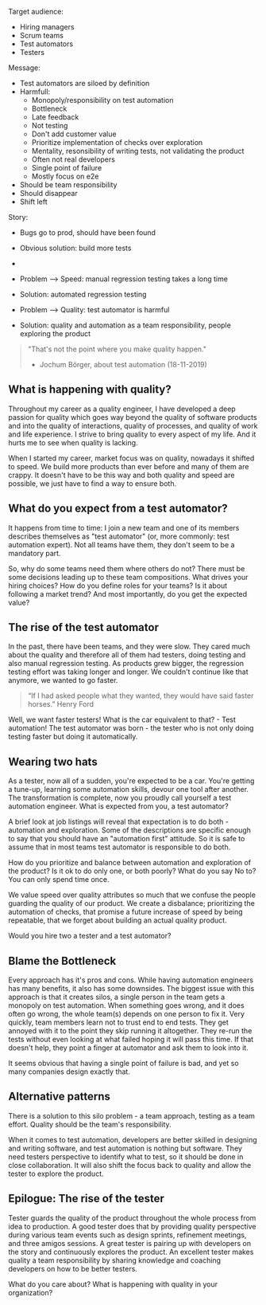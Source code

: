 Target audience:
 - Hiring managers
 - Scrum teams
 - Test automators
 - Testers

Message:
 - Test automators are siloed by definition
 - Harmfull:
   - Monopoly/responsibility on test automation
   - Bottleneck
   - Late feedback
   - Not testing
   - Don't add customer value
   - Prioritize implementation of checks over exploration
   - Mentality, resonsibility of writing tests, not validating the product
   - Often not real developers
   - Single point of failure
   - Mostly focus on e2e
 - Should be team responsibility
 - Should disappear
 - Shift left





Story:
- Bugs go to prod, should have been found
- Obvious solution: build more tests
- 


- Problem --> Speed: manual regression testing takes a long time
- Solution: automated regression testing
- Problem --> Quality: test automator is harmful
- Solution: quality and automation as a team responsibility, people exploring the product



> "That's not the point where you make quality happen."
> - Jochum Börger, about test automation (18-11-2019)

## What is happening with quality?
Throughout my career as a quality engineer, I have developed a deep passion for quality which goes way beyond the quality of software products and into the quality of interactions, quality of processes, and quality of work and life experience. I strive to bring quality to every aspect of my life. And it hurts me to see when quality is lacking.

When I started my career, market focus was on quality, nowadays it shifted to speed. We build more products than ever before and many of them are crappy. It doesn't have to be this way and both quality and speed are possible, we just have to find a way to ensure both.
## What do you expect from a test automator?
It happens from time to time: I join a new team and one of its members describes themselves as "test automator" (or, more commonly: test automation expert). Not all teams have them, they don't seem to be a mandatory part. 

So, why do some teams need them where others do not? There must be some decisions leading up to these team compositions. What drives your hiring choices? How do you define roles for your teams? Is it about following a market trend? And most importantly, do you get the expected value?
## The rise of the test automator
In the past, there have been teams, and they were slow. They cared much about the quality and therefore all of them had testers, doing testing and also manual regression testing. As products grew bigger, the regression testing effort was taking longer and longer. We couldn't continue like that anymore, we wanted to go faster.

> “If I had asked people what they wanted, they would have said faster horses.”
> Henry Ford

Well, we want faster testers! What is the car equivalent to that? - Test automation! The test automator was born - the tester who is not only doing testing faster but doing it automatically.
## Wearing two hats
As a tester, now all of a sudden, you're expected to be a car. You're getting a tune-up, learning some automation skills, devour one tool after another. The transformation is complete, now you proudly call yourself a test automation engineer. What is expected from you, a test automator? 

A brief look at job listings will reveal that expectation is to do both - automation and exploration. Some of the descriptions are specific enough to say that you should have an "automation first" attitude. So it is safe to assume that in most teams test automator is responsible to do both.

How do you prioritize and balance between automation and exploration of the product? Is it ok to do only one, or both poorly? What do you say No to? You can only spend time once.

We value speed over quality attributes so much that we confuse the people guarding the quality of our product. We create a disbalance; prioritizing the automation of checks, that promise a future increase of speed by being repeatable, that we forget about building an actual quality product.

Would you hire two a tester and a test automator?
## Blame the Bottleneck
Every approach has it's pros and cons. While having automation engineers has many benefits, it also has some downsides. The biggest issue with this approach is that it creates silos, a single person in the team gets a monopoly on test automation. When something goes wrong, and it does often go wrong, the whole team(s) depends on one person to fix it. Very quickly, team members learn not to trust end to end tests. They get annoyed with it to the point they skip running it altogether. They re-run the tests without even looking at what failed hoping it will pass this time. If that doesn't help, they point a finger at automator and ask them to look into it.

It seems obvious that having a single point of failure is bad, and yet so many companies design exactly that.
## Alternative patterns
There is a solution to this silo problem - a team approach, testing as a team effort. Quality should be the team's responsibility.

When it comes to test automation, developers are better skilled in designing and writing software, and test automation is nothing but software. They need testers perspective to identify what to test, so it should be done in close collaboration. It will also shift the focus back to quality and allow the tester to explore the product.
## Epilogue: The rise of the tester
Tester guards the quality of the product throughout the whole process from idea to production. 
A good tester does that by providing quality perspective during various team events such as design sprints, refinement meetings, and three amigos sessions. 
A great tester is pairing up with developers on the story and continuously explores the product. 
An excellent tester makes quality a team responsibility by sharing knowledge and coaching developers on how to be better testers.

What do you care about? What is happening with quality in your organization?
